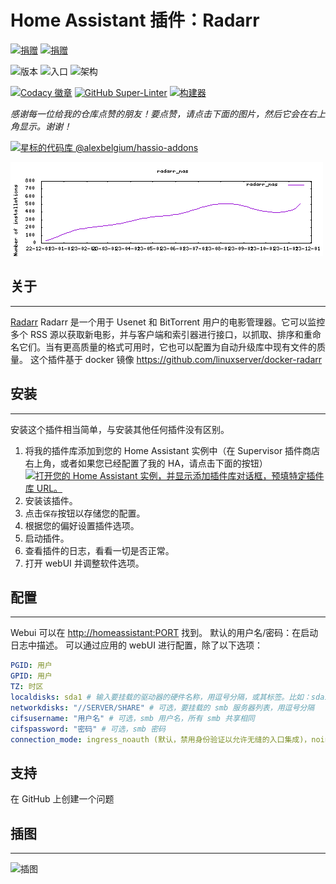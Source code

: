 # Home Assistant 插件：Radarr

[![捐赠][donation-badge]](https://www.buymeacoffee.com/alexbelgium)
[![捐赠][paypal-badge]](https://www.paypal.com/donate/?hosted_button_id=DZFULJZTP3UQA)

![版本](https://img.shields.io/badge/dynamic/json?label=Version&query=%24.version&url=https%3A%2F%2Fraw.githubusercontent.com%2Falexbelgium%2Fhassio-addons%2Fmaster%2Fradarr%2Fconfig.json)
![入口](https://img.shields.io/badge/dynamic/json?label=Ingress&query=%24.ingress&url=https%3A%2F%2Fraw.githubusercontent.com%2Falexbelgium%2Fhassio-addons%2Fmaster%2Fradarr%2Fconfig.json)
![架构](https://img.shields.io/badge/dynamic/json?color=success&label=Arch&query=%24.arch&url=https%3A%2F%2Fraw.githubusercontent.com%2Falexbelgium%2Fhassio-addons%2Fmaster%2Fradarr%2Fconfig.json)

[![Codacy 徽章](https://app.codacy.com/project/badge/Grade/9c6cf10bdbba45ecb202d7f579b5be0e)](https://www.codacy.com/gh/alexbelgium/hassio-addons/dashboard?utm_source=github.com&utm_medium=referral&utm_content=alexbelgium/hassio-addons&utm_campaign=Badge_Grade)
[![GitHub Super-Linter](https://img.shields.io/github/actions/workflow/status/alexbelgium/hassio-addons/weekly-supelinter.yaml?label=Lint%20code%20base)](https://github.com/alexbelgium/hassio-addons/actions/workflows/weekly-supelinter.yaml)
[![构建器](https://img.shields.io/github/actions/workflow/status/alexbelgium/hassio-addons/onpush_builder.yaml?label=Builder)](https://github.com/alexbelgium/hassio-addons/actions/workflows/onpush_builder.yaml)

[donation-badge]: https://img.shields.io/badge/Buy%20me%20a%20coffee%20(no%20paypal)-%23d32f2f?logo=buy-me-a-coffee&style=flat&logoColor=white
[paypal-badge]: https://img.shields.io/badge/Buy%20me%20a%20coffee%20with%20Paypal-0070BA?logo=paypal&style=flat&logoColor=white

_感谢每一位给我的仓库点赞的朋友！要点赞，请点击下面的图片，然后它会在右上角显示。谢谢！_

[![星标的代码库 @alexbelgium/hassio-addons](https://raw.githubusercontent.com/alexbelgium/hassio-addons/master/.github/stars2.svg)](https://github.com/alexbelgium/hassio-addons/stargazers)

![下载演变](https://raw.githubusercontent.com/alexbelgium/hassio-addons/master/radarr/stats.png)

## 关于

---

[Radarr](https://radarr.video/) Radarr 是一个用于 Usenet 和 BitTorrent 用户的电影管理器。它可以监控多个 RSS 源以获取新电影，并与客户端和索引器进行接口，以抓取、排序和重命名它们。当有更高质量的格式可用时，它也可以配置为自动升级库中现有文件的质量。
这个插件基于 docker 镜像 https://github.com/linuxserver/docker-radarr

## 安装

---

安装这个插件相当简单，与安装其他任何插件没有区别。

1. 将我的插件库添加到您的 Home Assistant 实例中（在 Supervisor 插件商店右上角，或者如果您已经配置了我的 HA，请点击下面的按钮）
   [![打开您的 Home Assistant 实例，并显示添加插件库对话框，预填特定插件库 URL。](https://my.home-assistant.io/badges/supervisor_add_addon_repository.svg)](https://my.home-assistant.io/redirect/supervisor_add_addon_repository/?repository_url=https%3A%2F%2Fgithub.com%2Falexbelgium%2Fhassio-addons)
2. 安装该插件。
3. 点击`保存`按钮以存储您的配置。
4. 根据您的偏好设置插件选项。
5. 启动插件。
6. 查看插件的日志，看看一切是否正常。
7. 打开 webUI 并调整软件选项。

## 配置

---

Webui 可以在 <http://homeassistant:PORT> 找到。
默认的用户名/密码：在启动日志中描述。
可以通过应用的 webUI 进行配置，除了以下选项：

```yaml
PGID: 用户
GPID: 用户
TZ: 时区
localdisks: sda1 # 输入要挂载的驱动器的硬件名称，用逗号分隔，或其标签。比如：sda1, sdb1, MYNAS...
networkdisks: "//SERVER/SHARE" # 可选，要挂载的 smb 服务器列表，用逗号分隔
cifsusername: "用户名" # 可选，smb 用户名，所有 smb 共享相同
cifspassword: "密码" # 可选，smb 密码
connection_mode: ingress_noauth (默认，禁用身份验证以允许无缝的入口集成)，noingress_auth (禁用入口以允许更简单的外部 URL，启用身份验证)，ingress_auth (同时启用入口和身份验证)
```

## 支持

在 GitHub 上创建一个问题

## 插图

---

![插图](https://dausruddin.com/wp-content/uploads/2020/05/radarr-v3-1024x515.png)

[仓库]: https://github.com/alexbelgium/hassio-addons